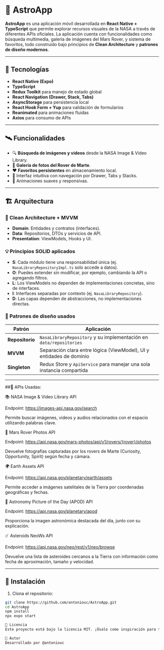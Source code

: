 # 🚀 AstroApp

**AstroApp** es una aplicación móvil desarrollada en **React Native + TypeScript** que permite explorar recursos visuales de la NASA a través de diferentes APIs oficiales. La aplicación cuenta con funcionalidades como búsqueda multimedia, galería de imágenes del Mars Rover, y sistema de favoritos, todo construido bajo principios de **Clean Architecture** y **patrones de diseño modernos**.

---

## 🧠 Tecnologías

- **React Native (Expo)**
- **TypeScript**
- **Redux Toolkit** para manejo de estado global
- **React Navigation (Drawer, Stack, Tabs)**
- **AsyncStorage** para persistencia local
- **React Hook Form + Yup** para validación de formularios
- **Reanimated** para animaciones fluidas
- **Axios** para consumo de APIs

---

## 🛰️ Funcionalidades

- 🔍 **Búsqueda de imágenes y videos** desde la NASA Image & Video Library.
- 📸 **Galería de fotos del Rover de Marte**.
- ❤️ **Favoritos persistentes** en almacenamiento local.
- 🔐 Interfaz intuitiva con navegación por Drawer, Tabs y Stacks.
- 🎨 Animaciones suaves y responsivas.

---

## 🏗️ Arquitectura

### 🧱 Clean Architecture + MVVM

- **Domain**: Entidades y contratos (interfaces).
- **Data**: Repositorios, DTOs y servicios de API.
- **Presentation**: ViewModels, Hooks y UI.

### 💡 Principios SOLID aplicados

- **S**: Cada módulo tiene una responsabilidad única (ej. `NasaLibraryRepositoryImpl.ts` solo accede a datos).
- **O**: Puedes extender sin modificar, por ejemplo, cambiando la API o agregando filtros.
- **L**: Los ViewModels no dependen de implementaciones concretas, sino de interfaces.
- **I**: Interfaces separadas por contexto (ej. `NasaLibraryRepository`).
- **D**: Las capas dependen de abstracciones, no implementaciones directas.

### 🧩 Patrones de diseño usados

| Patrón         | Aplicación                                                                 |
|----------------|----------------------------------------------------------------------------|
| **Repositorio** | `NasaLibraryRepository` y su implementación en `data/repositories`         |
| **MVVM**        | Separación clara entre lógica (ViewModel), UI y entidades de dominio      |
| **Singleton**   | Redux Store y `ApiService` para manejar una sola instancia compartida     |

---

##🔌 APIs Usadas:

📚 NASA Image & Video Library API

Endpoint: https://images-api.nasa.gov/search

Permite buscar imágenes, videos y audios relacionados con el espacio utilizando palabras clave.

🤖 Mars Rover Photos API

Endpoint: https://api.nasa.gov/mars-photos/api/v1/rovers/{rover}/photos

Devuelve fotografías capturadas por los rovers de Marte (Curiosity, Opportunity, Spirit) según fecha y cámara.

🌍 Earth Assets API

Endpoint: https://api.nasa.gov/planetary/earth/assets

Permite acceder a imágenes satelitales de la Tierra por coordenadas geográficas y fechas.

🌠 Astronomy Picture of the Day (APOD) API

Endpoint: https://api.nasa.gov/planetary/apod

Proporciona la imagen astronómica destacada del día, junto con su explicación.

☄️ Asteroids NeoWs API

Endpoint: https://api.nasa.gov/neo/rest/v1/neo/browse

Devuelve una lista de asteroides cercanos a la Tierra con información como fecha de aproximación, tamaño y velocidad.


---

## 🚀 Instalación

1. Clona el repositorio:

```bash
git clone https://github.com/antoniouc/AstroApp.git
cd AstroApp
npm install
npx expo start

📜 Licencia
Este proyecto está bajo la licencia MIT. ¡Úsalo como inspiración para tus propias misiones espaciales! 🛸 

🙌 Autor
Desarrollado por @antoniouc